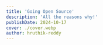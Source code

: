 ```yaml
---
title: 'Going Open Source'
description: 'All the reasons why!'
publishDate: 2024-10-17
cover: ./cover.webp
author: hruthik-reddy
---
```

